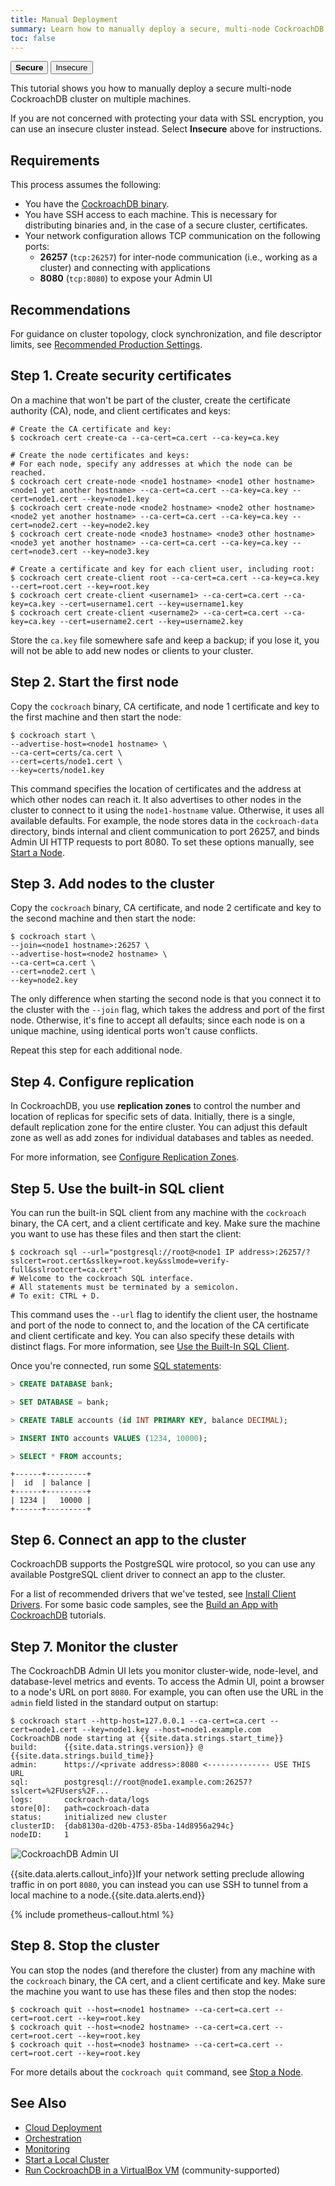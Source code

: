 ```yaml
---
title: Manual Deployment
summary: Learn how to manually deploy a secure, multi-node CockroachDB cluster on multiple machines.
toc: false
---
```


<div class="filters filters-big clearfix">
  <a href="manual-deployment.html"><button class="filter-button current"><strong>Secure</strong></button></a>
  <a href="manual-deployment-insecure.html"><button class="filter-button">Insecure</button></a>
</div>

This tutorial shows you how to manually deploy a secure multi-node CockroachDB cluster on multiple machines.

If you are not concerned with protecting your data with SSL encryption, you can use an insecure cluster instead. Select **Insecure** above for instructions.

<div id="toc"></div>

## Requirements

This process assumes the following:

- You have the [CockroachDB binary](install-cockroachdb.html).
- You have SSH access to each machine. This is necessary for distributing binaries and, in the case of a secure cluster, certificates.
- Your network configuration allows TCP communication on the following ports:
	- **26257** (`tcp:26257`) for inter-node communication (i.e., working as a cluster) and connecting with applications
	- **8080** (`tcp:8080`) to expose your Admin UI

## Recommendations

For guidance on cluster topology, clock synchronization, and file descriptor limits, see [Recommended Production Settings](recommended-production-settings.html).

## Step 1. Create security certificates

On a machine that won't be part of the cluster, create the certificate authority (CA), node, and client certificates and keys:

~~~ shell
# Create the CA certificate and key:
$ cockroach cert create-ca --ca-cert=ca.cert --ca-key=ca.key

# Create the node certificates and keys:
# For each node, specify any addresses at which the node can be reached.
$ cockroach cert create-node <node1 hostname> <node1 other hostname> <node1 yet another hostname> --ca-cert=ca.cert --ca-key=ca.key --cert=node1.cert --key=node1.key
$ cockroach cert create-node <node2 hostname> <node2 other hostname> <node2 yet another hostname> --ca-cert=ca.cert --ca-key=ca.key --cert=node2.cert --key=node2.key
$ cockroach cert create-node <node3 hostname> <node3 other hostname> <node3 yet another hostname> --ca-cert=ca.cert --ca-key=ca.key --cert=node3.cert --key=node3.key

# Create a certificate and key for each client user, including root:
$ cockroach cert create-client root --ca-cert=ca.cert --ca-key=ca.key --cert=root.cert --key=root.key
$ cockroach cert create-client <username1> --ca-cert=ca.cert --ca-key=ca.key --cert=username1.cert --key=username1.key
$ cockroach cert create-client <username2> --ca-cert=ca.cert --ca-key=ca.key --cert=username2.cert --key=username2.key
~~~

Store the `ca.key` file somewhere safe and keep a backup; if you lose it, you will not be able to add new nodes or clients to your cluster.

## Step 2. Start the first node

Copy the `cockroach` binary, CA certificate, and node 1 certificate and key to the first machine and then start the node:

~~~ shell
$ cockroach start \
--advertise-host=<node1 hostname> \
--ca-cert=certs/ca.cert \
--cert=certs/node1.cert \
--key=certs/node1.key
~~~

This command specifies the location of certificates and the address at which other nodes can reach it. It also advertises to other nodes in the cluster to connect to it using the `node1-hostname` value. Otherwise, it uses all available defaults. For example, the node stores data in the `cockroach-data` directory, binds internal and client communication to port 26257, and binds Admin UI HTTP requests to port 8080. To set these options manually, see [Start a Node](start-a-node.html).

## Step 3. Add nodes to the cluster

Copy the `cockroach` binary, CA certificate, and node 2 certificate and key to the second machine and then start the node:

~~~ shell
$ cockroach start \
--join=<node1 hostname>:26257 \
--advertise-host=<node2 hostname> \
--ca-cert=ca.cert \
--cert=node2.cert \
--key=node2.key
~~~

The only difference when starting the second node is that you connect it to the cluster with the `--join` flag, which takes the address and port of the first node. Otherwise, it's fine to accept all defaults; since each node is on a unique machine, using identical ports won't cause conflicts.

Repeat this step for each additional node.

## Step 4. Configure replication

In CockroachDB, you use **replication zones** to control the number and location of replicas for specific sets of data. Initially, there is a single, default replication zone for the entire cluster. You can adjust this default zone as well as add zones for individual databases and tables as needed.

For more information, see [Configure Replication Zones](configure-replication-zones.html).

## Step 5. Use the built-in SQL client

You can run the built-in SQL client from any machine with the `cockroach` binary, the CA cert, and a client certificate and key. Make sure the machine you want to use has these files and then start the client:

~~~ shell
$ cockroach sql --url="postgresql://root@<node1 IP address>:26257/?sslcert=root.cert&sslkey=root.key&sslmode=verify-full&sslrootcert=ca.cert"
# Welcome to the cockroach SQL interface.
# All statements must be terminated by a semicolon.
# To exit: CTRL + D.
~~~

This command uses the `--url` flag to identify the client user, the hostname and port of the node to connect to, and the location of the CA certificate and client certificate and key. You can also specify these details with distinct flags. For more information, see [Use the Built-In SQL Client](use-the-built-in-sql-client.html).

Once you're connected, run some [SQL statements](learn-cockroachdb-sql.html):

~~~ sql
> CREATE DATABASE bank;

> SET DATABASE = bank;

> CREATE TABLE accounts (id INT PRIMARY KEY, balance DECIMAL);

> INSERT INTO accounts VALUES (1234, 10000);

> SELECT * FROM accounts;
~~~
~~~
+------+---------+
|  id  | balance |
+------+---------+
| 1234 |   10000 |
+------+---------+
~~~

## Step 6. Connect an app to the cluster

CockroachDB supports the PostgreSQL wire protocol, so you can use any available PostgreSQL client driver to connect an app to the cluster.

For a list of recommended drivers that we've tested, see [Install Client Drivers](install-client-drivers.html). For some basic code samples, see the [Build an App with CockroachDB](build-an-app-with-cockroachdb.html) tutorials.

## Step 7. Monitor the cluster

The CockroachDB Admin UI lets you monitor cluster-wide, node-level, and database-level metrics and events. To access the Admin UI, point a browser to a node's URL on port `8080`. For example, you can often use the URL in the `admin` field listed in the standard output on startup:

~~~ shell
$ cockroach start --http-host=127.0.0.1 --ca-cert=ca.cert --cert=node1.cert --key=node1.key --host=node1.example.com
CockroachDB node starting at {{site.data.strings.start_time}}
build:      {{site.data.strings.version}} @ {{site.data.strings.build_time}}
admin:      https://<private address>:8080 <-------------- USE THIS URL
sql:        postgresql://root@node1.example.com:26257?sslcert=%2FUsers%2F...
logs:       cockroach-data/logs
store[0]:   path=cockroach-data
status:     initialized new cluster
clusterID:  {dab8130a-d20b-4753-85ba-14d8956a294c}
nodeID:     1
~~~

<img src="images/admin_ui.png" alt="CockroachDB Admin UI" style="border:1px solid #eee;max-width:100%" />

{{site.data.alerts.callout_info}}If your network setting preclude allowing traffic in on port <code>8080</code>, you can instead you can use SSH to tunnel from a local machine to a node.{{site.data.alerts.end}}

{% include prometheus-callout.html %}

## Step 8. Stop the cluster

You can stop the nodes (and therefore the cluster) from any machine with the `cockroach` binary, the CA cert, and a client certificate and key. Make sure the machine you want to use has these files and then stop the nodes:

~~~ shell
$ cockroach quit --host=<node1 hostname> --ca-cert=ca.cert --cert=root.cert --key=root.key
$ cockroach quit --host=<node2 hostname> --ca-cert=ca.cert --cert=root.cert --key=root.key
$ cockroach quit --host=<node3 hostname> --ca-cert=ca.cert --cert=root.cert --key=root.key
~~~

For more details about the `cockroach quit` command, see [Stop a Node](stop-a-node.html).

## See Also

- [Cloud Deployment](cloud-deployment.html)
- [Orchestration](orchestration.html)
- [Monitoring](monitor-cockroachdb-with-prometheus.html)
- [Start a Local Cluster](start-a-local-cluster.html)
- [Run CockroachDB in a VirtualBox VM](http://uptimedba.github.io/cockroach-vb-single/cockroach-vb-single/home.html) (community-supported)
